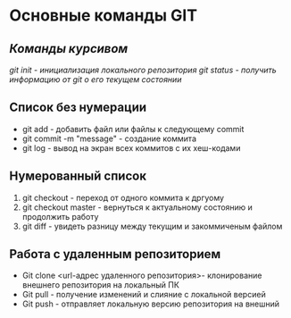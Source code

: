 # **Основные команды GIT**

## *Команды курсивом*
*git init - инициализация локального репозитория*
*git status - получить информацию от git о его текущем состоянии*   
## Список без нумерации
* git add - добавить файл или файлы к следующему commit
* git commit -m "message" - создание коммита
* git log - вывод на экран всех коммитов с их хеш-кодами
## Нумерованный список
1. git  checkout - переход от одного коммита к дргуому
2. git checkout master - вернуться к актуальному состоянию и продолжить работу 
3. git diff - увидеть разницу между текущим и закоммиченым файлом

## Работа c удаленным репозиторием

* Git clone <url-адрес удаленного репозитория>- клонирование внешнего репозитория на локальный ПК 
* Git pull - получение изменений и слияние с локальной версией
* Git push - отправляет локальную версию репозитория на внешний